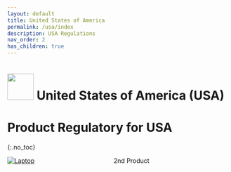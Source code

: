 ```yaml
---
layout: default
title: United States of America 
permalink: /usa/index
description: USA Regulations
nav_order: 2
has_children: true
---
```


<h1> 
<img src="../assets/images/country-flag/usa-flag.png" style="width: 60px"/>
United States of America (USA) </h1>

# Product Regulatory for USA
{:.no_toc}
 
<div style="display: grid; grid-template-columns: auto auto">
  <div class="grid-item">
    <a href="./laptop">
        <img src="../assets/images/icons/laptop.png" alt="Laptop" class="center-thirty">
    </a>
  </div>
  <div class="grid-item">2nd Product</div>
</div>